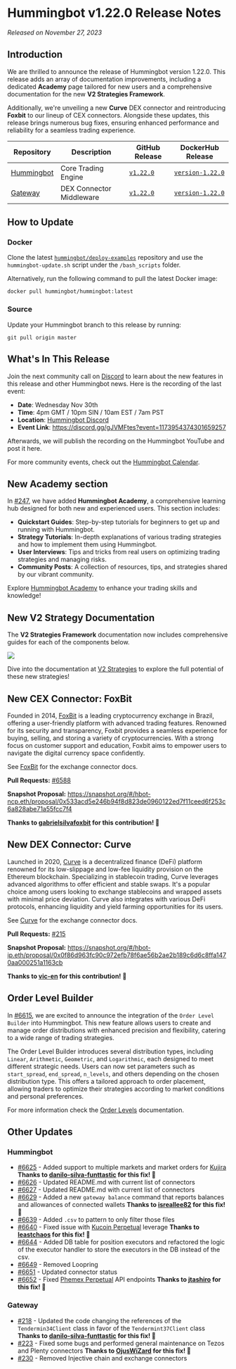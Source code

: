 # Hummingbot v1.22.0 Release Notes

*Released on November 27, 2023*

## Introduction

We are thrilled to announce the release of Hummingbot version 1.22.0. This release adds an array of documentation improvements, including a dedicated **Academy** page tailored for new users and a comprehensive documentation for the new **V2 Strategies Framework**. 

Additionally, we're unveiling a new **Curve** DEX connector and reintroducing **Foxbit** to our lineup of CEX connectors. Alongside these updates, this release brings numerous bug fixes, ensuring enhanced performance and reliability for a seamless trading experience.


| Repository | Description | GitHub Release | DockerHub Release |
|------------|-------------|----------------|-------------------|
| [Hummingbot](https://github.com/hummingbot/hummingbot) | Core Trading Engine | [`v1.22.0`](https://github.com/hummingbot/hummingbot/releases/tag/v1.22.0) | [`version-1.22.0`](https://hub.docker.com/r/hummingbot/hummingbot/tags?name=version-1.22.0) |
| [Gateway](https://github.com/hummingbot/gateway) | DEX Connector Middleware | [`v1.22.0`](https://github.com/hummingbot/gateway/releases/tag/v1.22.0) | [`version-1.22.0`](https://hub.docker.com/r/hummingbot/gateway/tags?name=version-1.22.0) |

## How to Update

### Docker

Clone the latest [`hummingbot/deploy-examples`](https://github.com/hummingbot/deploy-examples) repository and use the `hummingbot-update.sh` script under the `/bash_scripts` folder.

Alternatively, run the following command to pull the latest Docker image:

```
docker pull hummingbot/hummingbot:latest
```

### Source

Update your Hummingbot branch to this release by running:

```
git pull origin master
```

## What's In This Release

Join the next community call on [Discord](https://discord.gg/hummingbot) to learn about the new features in this release and other Hummingbot news. Here is the recording of the last event:

* **Date**: Wednesday Nov 30th
* **Time**: 4pm GMT / 10pm SIN / 10am EST / 7am PST 
* **Location**: [Hummingbot Discord](https://discord.gg/hummingbot)
* **Event Link**: <https://discord.gg/gJVMFtes?event=1173954374301659257>

Afterwards, we will publish the recording on the Hummingbot YouTube and post it here.

For more community events, check out the [Hummingbot Calendar](https://www.notion.so/hummingbot-foundation/5c767683f80b45c4934aa8cf755a2ff5?v=4dd057ac162f49c9813e11cec0688204&pvs=4).

## New Academy section

In [#247](https://github.com/hummingbot/hummingbot-site/pull/247), we have added **Hummingbot Academy**, a comprehensive learning hub designed for both new and experienced users. This section includes:

- **Quickstart Guides**: Step-by-step tutorials for beginners to get up and running with Hummingbot.
- **Strategy Tutorials**: In-depth explanations of various trading strategies and how to implement them using Hummingbot.
- **User Interviews**: Tips and tricks from real users on optimizing trading strategies and managing risks.
- **Community Posts**: A collection of resources, tips, and strategies shared by our vibrant community.

Explore [Hummingbot Academy](/academy) to enhance your trading skills and knowledge!

## New V2 Strategy Documentation

The **V2 Strategies Framework** documentation now includes comprehensive guides for each of the components below.

![](/v2-strategies/diagrams/1.png)

Dive into the documentation at [V2 Strategies](/v2-strategies/) to explore the full potential of these new strategies!

## New CEX Connector: FoxBit

Founded in 2014, [FoxBit](https://www.foxbit.com.br/) is a leading cryptocurrency exchange in Brazil, offering a user-friendly platform with advanced trading features. Renowned for its security and transparency, Foxbit provides a seamless experience for buying, selling, and storing a variety of cryptocurrencies. With a strong focus on customer support and education, Foxbit aims to empower users to navigate the digital currency space confidently.

See [FoxBit](../exchanges/foxbit.md) for the exchange connector docs.

**Pull Requests:** [#6588](https://github.com/hummingbot/hummingbot/pull/6588)

**Snapshot Proposal:** <https://snapshot.org/#/hbot-ncp.eth/proposal/0x533acd5e246b94f8d823de0960122ed7f11ceed6f253c6a828abe71a55fcc7f4>

**Thanks to [gabrielsilvafoxbit](https://github.com/gabrielsilvafoxbit) for this contribution! 🙏**

## New DEX Connector: Curve

Launched in 2020, [Curve](https://curve.fi/) is a decentralized finance (DeFi) platform renowned for its low-slippage and low-fee liquidity provision on the Ethereum blockchain. Specializing in stablecoin trading, Curve leverages advanced algorithms to offer efficient and stable swaps. It's a popular choice among users looking to exchange stablecoins and wrapped assets with minimal price deviation. Curve also integrates with various DeFi protocols, enhancing liquidity and yield farming opportunities for its users.

See [Curve](../exchanges/curve.md) for the exchange connector docs.

**Pull Requests:** [#215](https://github.com/hummingbot/gateway/pull/215)

**Snapshot Proposal:** <https://snapshot.org/#/hbot-ip.eth/proposal/0x0f86d963fc90c972efb78f6ae56b2ae2b189c6d6c8ffa1470aa000251a1163cb>

**Thanks to [vic-en](https://github.com/vic-en) for this contribution! 🙏**

## Order Level Builder

In [#6615](https://github.com/hummingbot/hummingbot/pull/6615), we are excited to announce the integration of the `Order Level Builder` into Hummingbot. This new feature allows users to create and manage order distributions with enhanced precision and flexibility, catering to a wide range of trading strategies.

The Order Level Builder introduces several distribution types, including `Linear`, `Arithmetic`, `Geometric`, and `Logarithmic`, each designed to meet different strategic needs. Users can now set parameters such as `start_spread`, `end_spread`, `n_levels`, and others depending on the chosen distribution type. This offers a tailored approach to order placement, allowing traders to optimize their strategies according to market conditions and personal preferences.

For more information check the [Order Levels](../v2-strategies/order-levels/index.md) documentation.

## Other Updates

### Hummingbot

* [#6625](https://github.com/hummingbot/hummingbot/pull/6625) - Added support to multiple markets and market orders for [Kujira](../exchanges/kujira.md) **Thanks to [danilo-silva-funttastic](https://github.com/danilo-silva-funttastic) for this fix! 🙏**
* [#6626](https://github.com/hummingbot/hummingbot/pull/6626) - Updated README.md with current list of connectors
* [#6627](https://github.com/hummingbot/hummingbot/pull/6627) - Updated README.md with current list of connectors
* [#6629](https://github.com/hummingbot/hummingbot/pull/6629) - Added a new `gateway balance` command that reports balances and allowances of connected wallets **Thanks to [isreallee82](https://github.com/isreallee82) for this fix! 🙏**
* [#6639](https://github.com/hummingbot/hummingbot/pull/6639) - Added `.csv` to pattern to only filter those files
* [#6640](https://github.com/hummingbot/hummingbot/pull/6640) - Fixed issue with [Kucoin Perpetual](../exchanges/kucoin/index.md) leverage **Thanks to [leastchaos](https://github.com/leastchaos) for this fix! 🙏**
* [#6644](https://github.com/hummingbot/hummingbot/pull/6644) - Added DB table for position executors and refactored the logic of the executor handler to store the executors in the DB instead of the csv.
* [#6649](https://github.com/hummingbot/hummingbot/pull/6649) - Removed Loopring
* [#6651](https://github.com/hummingbot/hummingbot/pull/6651) - Updated connector status
* [#6652](https://github.com/hummingbot/hummingbot/pull/6652) - Fixed [Phemex Perpetual](../exchanges/phemex-perpetual.md) API endpoints **Thanks to [jtashiro](https://github.com/jtashiro) for this fix! 🙏**

### Gateway

* [#218](https://github.com/hummingbot/gateway/pull/218) -  Updated the code changing the references of the `Tendermin34Client` class in favor of the `Tendermint37Client` class **Thanks to [danilo-silva-funttastic](https://github.com/danilo-silva-funttastic) for this fix! 🙏**
* [#223](https://github.com/hummingbot/gateway/pull/223) - Fixed some bugs and performed general maintenance on Tezos and Plenty connectors **Thanks to [OjusWiZard](https://github.com/OjusWiZard) for this fix! 🙏**
* [#230](https://github.com/hummingbot/gateway/pull/230) - Removed Injective chain and exchange connectors 
